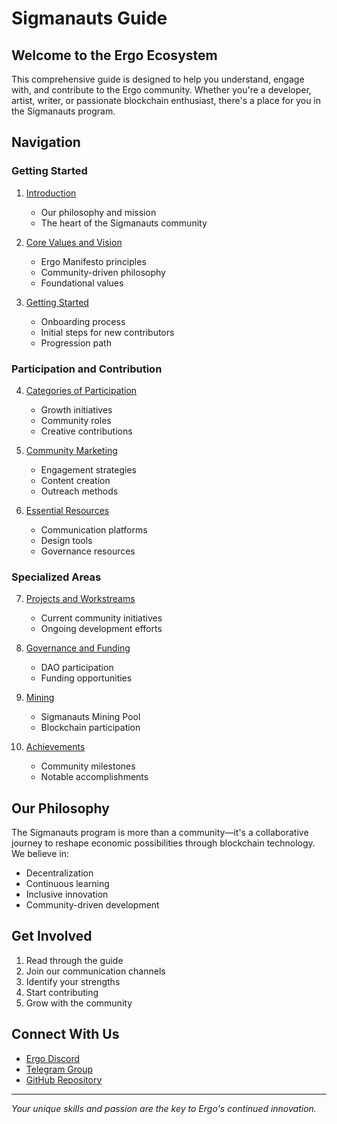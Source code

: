 # Sigmanauts Guide

## Welcome to the Ergo Ecosystem

This comprehensive guide is designed to help you understand, engage with, and contribute to the Ergo community. Whether you're a developer, artist, writer, or passionate blockchain enthusiast, there's a place for you in the Sigmanauts program.

## Navigation

### Getting Started
1. [Introduction](introduction.md)
   - Our philosophy and mission
   - The heart of the Sigmanauts community

2. [Core Values and Vision](core_values_and_vision.md)
   - Ergo Manifesto principles
   - Community-driven philosophy
   - Foundational values

3. [Getting Started](getting_started.md)
   - Onboarding process
   - Initial steps for new contributors
   - Progression path

### Participation and Contribution
4. [Categories of Participation](categories_of_participation.md)
   - Growth initiatives
   - Community roles
   - Creative contributions

5. [Community Marketing](community_marketing.md)
   - Engagement strategies
   - Content creation
   - Outreach methods

6. [Essential Resources](essential_resources.md)
   - Communication platforms
   - Design tools
   - Governance resources

### Specialized Areas
7. [Projects and Workstreams](projects_and_workstreams.md)
   - Current community initiatives
   - Ongoing development efforts

8. [Governance and Funding](governance_and_funding.md)
   - DAO participation
   - Funding opportunities

9. [Mining](mining.md)
   - Sigmanauts Mining Pool
   - Blockchain participation

10. [Achievements](achievements.md)
    - Community milestones
    - Notable accomplishments

## Our Philosophy

The Sigmanauts program is more than a community—it's a collaborative journey to reshape economic possibilities through blockchain technology. We believe in:

- Decentralization
- Continuous learning
- Inclusive innovation
- Community-driven development

## Get Involved

1. Read through the guide
2. Join our communication channels
3. Identify your strengths
4. Start contributing
5. Grow with the community

## Connect With Us

- [Ergo Discord](https://discord.gg/TBFXMzha7X)
- [Telegram Group](https://t.me/ErgoSocials)
- [GitHub Repository](https://github.com/cafebedouin/sigmanauts)

---

*Your unique skills and passion are the key to Ergo's continued innovation.*
